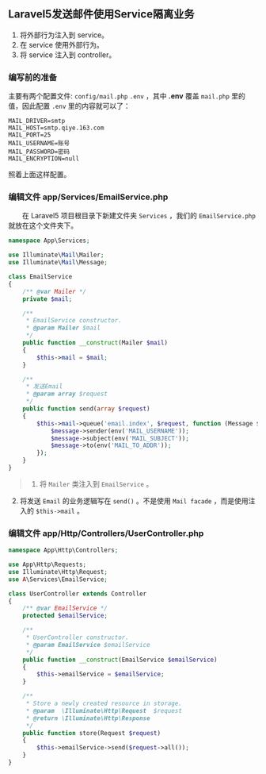 ## Laravel5发送邮件使用Service隔离业务

1. 将外部行为注入到 service。
2. 在 service 使用外部行为。
3. 将 service 注入到 controller。

### 编写前的准备
主要有两个配置文件:
`config/mail.php` `.env` ，其中 **.env** 覆盖 `mail.php` 里的值，因此配置 `.env` 里的内容就可以了：

~~~
MAIL_DRIVER=smtp
MAIL_HOST=smtp.qiye.163.com
MAIL_PORT=25
MAIL_USERNAME=账号
MAIL_PASSWORD=密码
MAIL_ENCRYPTION=null
~~~

照着上面这样配置。


### 编辑文件 **app/Services/EmailService.php**
　　在 Laravel5 项目根目录下新建文件夹 `Services` ，我们的 `EmailService.php` 就放在这个文件夹下。
```php
namespace App\Services;

use Illuminate\Mail\Mailer;
use Illuminate\Mail\Message;

class EmailService
{
    /** @var Mailer */
    private $mail;

    /**
     * EmailService constructor.
     * @param Mailer $mail
     */
    public function __construct(Mailer $mail)
    {
        $this->mail = $mail;
    }

    /**
     * 发送Email
     * @param array $request
     */
    public function send(array $request)
    {
        $this->mail->queue('email.index', $request, function (Message $message) {
            $message->sender(env('MAIL_USERNAME'));
            $message->subject(env('MAIL_SUBJECT'));
            $message->to(env('MAIL_TO_ADDR'));
        });
    }
}
```
> 1. 将 `Mailer` 类注入到 `EmailService` 。
2. 将发送  `Email` 的业务逻辑写在 `send()` 。不是使用 `Mail facade` ，而是使用注入的 `$this->mail` 。

### 编辑文件 **app/Http/Controllers/UserController.php**
```php
namespace App\Http\Controllers;

use App\Http\Requests;
use Illuminate\Http\Request;
use A\Services\EmailService;

class UserController extends Controller
{
    /** @var EmailService */
    protected $emailService;

    /**
     * UserController constructor.
     * @param EmailService $emailService
     */
    public function __construct(EmailService $emailService)
    {
        $this->emailService = $emailService;
    }

    /**
     * Store a newly created resource in storage.
     * @param  \Illuminate\Http\Request  $request
     * @return \Illuminate\Http\Response
     */
    public function store(Request $request)
    {
        $this->emailService->send($request->all());
    }
}
```
















